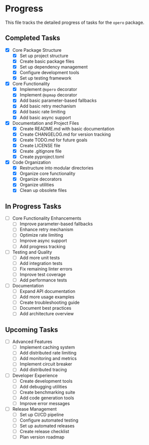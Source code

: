 # Progress

This file tracks the detailed progress of tasks for the `opero` package.

## Completed Tasks

- [x] Core Package Structure
  - [x] Set up project structure
  - [x] Create basic package files
  - [x] Set up dependency management
  - [x] Configure development tools
  - [x] Set up testing framework

- [x] Core Functionality
  - [x] Implement `@opero` decorator
  - [x] Implement `@opmap` decorator
  - [x] Add basic parameter-based fallbacks
  - [x] Add basic retry mechanism
  - [x] Add basic rate limiting
  - [x] Add basic async support

- [x] Documentation and Project Files
  - [x] Create README.md with basic documentation
  - [x] Create CHANGELOG.md for version tracking
  - [x] Create TODO.md for future goals
  - [x] Create LICENSE file
  - [x] Create .gitignore file
  - [x] Create pyproject.toml

- [x] Code Organization
  - [x] Restructure into modular directories
  - [x] Organize core functionality
  - [x] Organize decorators
  - [x] Organize utilities
  - [x] Clean up obsolete files

## In Progress Tasks

- [ ] Core Functionality Enhancements
  - [ ] Improve parameter-based fallbacks
  - [ ] Enhance retry mechanism
  - [ ] Optimize rate limiting
  - [ ] Improve async support
  - [ ] Add progress tracking

- [ ] Testing and Quality
  - [ ] Add more unit tests
  - [ ] Add integration tests
  - [ ] Fix remaining linter errors
  - [ ] Improve test coverage
  - [ ] Add performance tests

- [ ] Documentation
  - [ ] Expand API documentation
  - [ ] Add more usage examples
  - [ ] Create troubleshooting guide
  - [ ] Document best practices
  - [ ] Add architecture overview

## Upcoming Tasks

- [ ] Advanced Features
  - [ ] Implement caching system
  - [ ] Add distributed rate limiting
  - [ ] Add monitoring and metrics
  - [ ] Implement circuit breaker
  - [ ] Add distributed tracing

- [ ] Developer Experience
  - [ ] Create development tools
  - [ ] Add debugging utilities
  - [ ] Create benchmarking suite
  - [ ] Add code generation tools
  - [ ] Improve error messages

- [ ] Release Management
  - [ ] Set up CI/CD pipeline
  - [ ] Configure automated testing
  - [ ] Set up automated releases
  - [ ] Create release checklist
  - [ ] Plan version roadmap 